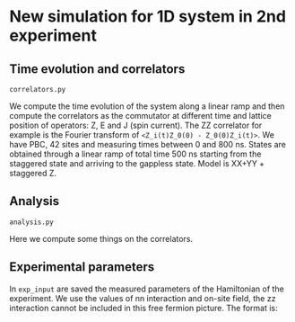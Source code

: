 # New simulation for 1D system in 2nd experiment

## Time evolution and correlators
`correlators.py`

We compute the time evolution of the system along a linear ramp and  then compute the correlators as the commutator at different time
and lattice position of operators: Z, E and J (spin current).
The ZZ correlator for example is the Fourier transform of `<Z_i(t)Z_0(0) - Z_0(0)Z_i(t)>`.
We have PBC, 42 sites and measuring times between 0 and 800 ns.
States are obtained through a linear ramp of total time 500 ns starting from the staggered state and arriving to the gappless state.
Model is XX+YY + staggered Z.

## Analysis
`analysis.py`

Here we compute some things on the correlators.

## Experimental parameters

In `exp_input` are saved the measured parameters of the Hamiltonian of the experiment.
We use the values of nn interaction and on-site field, the zz interaction cannot be included in this free fermion picture.
The format is:
